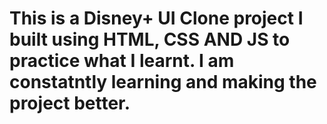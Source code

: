 # This is a Disney+ UI Clone project I built using HTML, CSS AND JS to practice what I learnt. I am constatntly learning and making the project better. 

